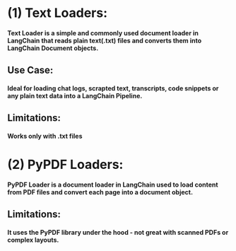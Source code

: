 # (1) Text Loaders:
#### Text Loader is a simple and commonly used document loader in LangChain that reads plain text(.txt) files and converts them into LangChain Document objects.
## Use Case:
#### Ideal for loading chat logs, scrapted text, transcripts, code snippets or any plain text data into a LangChain Pipeline.
## Limitations:
#### Works only with .txt files

# (2) PyPDF Loaders:
#### PyPDF Loader is a document loader in LangChain used to load content from PDF files and convert each page into a document object.
## Limitations:
#### It uses the PyPDF library under the hood - not great with scanned PDFs or complex layouts. 
